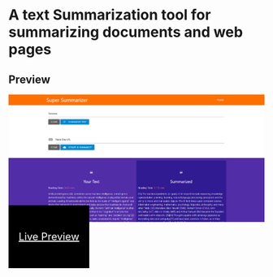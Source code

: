 # A text Summarization tool for summarizing documents and web pages

## Preview

![Output](screenshot.png)

<a style="padding:50px 20px;color:white;background:black;font-size:20px;" href="https://supersummarizer.herokuapp.com">Live Preview</a>
